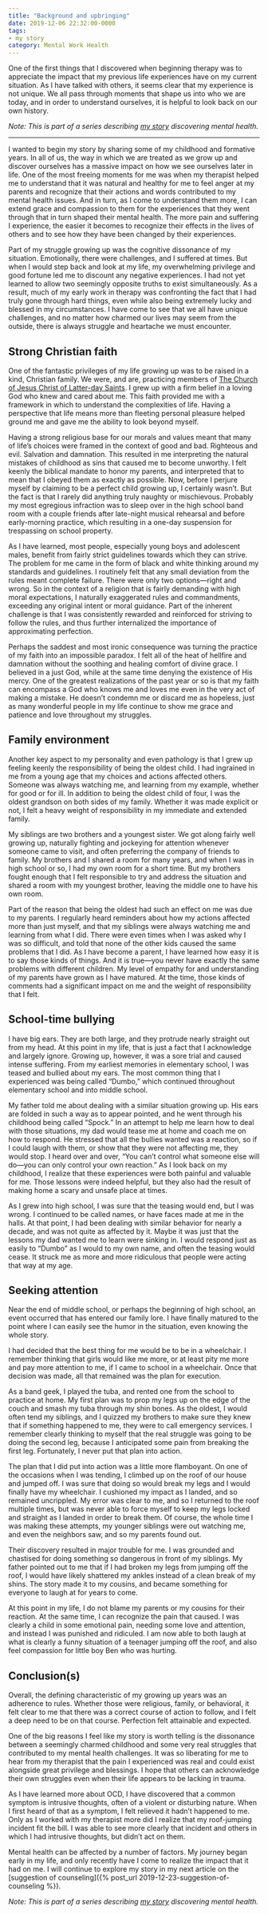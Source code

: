 ```yaml
---
title: "Background and upbringing"
date: 2019-12-06 22:32:00-0000
tags:
- my story
category: Mental Work Health
---
```


One of the first things that I discovered when beginning therapy was to appreciate the impact that my previous life experiences have on my current situation. As I have talked with others, it seems clear that my experience is not unique. We all pass through moments that shape us into who we are today, and in order to understand ourselves, it is helpful to look back on our own history.

_Note: This is part of a series describing [my story](https://mentalworkhealth.org/2019/11/09/my-story.html) discovering mental health._

***

I wanted to begin my story by sharing some of my childhood and formative years. In all of us, the way in which we are treated as we grow up and discover ourselves has a massive impact on how we see ourselves later in life. One of the most freeing moments for me was when my therapist helped me to understand that it was natural and healthy for me to feel anger at my parents and recognize that their actions and words contributed to my mental health issues. And in turn, as I come to understand them more, I can extend grace and compassion to them for the experiences that they went through that in turn shaped their mental health. The more pain and suffering I experience, the easier it becomes to recognize their effects in the lives of others and to see how they have been changed by their experiences.

Part of my struggle growing up was the cognitive dissonance of my situation. Emotionally, there were challenges, and I suffered at times. But when I would step back and look at my life, my overwhelming privilege and good fortune led me to discount any negative experiences. I had not yet learned to allow two seemingly opposite truths to exist simultaneously. As a result, much of my early work in therapy was confronting the fact that I had truly gone through hard things, even while also being extremely lucky and blessed in my circumstances. I have come to see that we all have unique challenges, and no matter how charmed our lives may seem from the outside, there is always struggle and heartache we must encounter.

## Strong Christian faith
One of the fantastic privileges of my life growing up was to be raised in a kind, Christian family. We were, and are, practicing members of [The Church of Jesus Christ of Latter-day Saints](https://www.churchofjesuschrist.org/?lang=eng). I grew up with a firm belief in a loving God who knew and cared about me. This faith provided me with a framework in which to understand the complexities of life. Having a perspective that life means more than fleeting personal pleasure helped ground me and gave me the ability to look beyond myself.

Having a strong religious base for our morals and values meant that many of life’s choices were framed in the context of good and bad. Righteous and evil. Salvation and damnation. This resulted in me interpreting the natural mistakes of childhood as sins that caused me to become unworthy. I felt keenly the biblical mandate to honor my parents, and interpreted that to mean that I obeyed them as exactly as possible. Now, before I perjure myself by claiming to be a perfect child growing up, I certainly wasn’t. But the fact is that I rarely did anything truly naughty or mischievous. Probably my most egregious infraction was to sleep over in the high school band room with a couple friends after late-night musical rehearsal and before early-morning practice, which resulting in a one-day suspension for trespassing on school property.

As I have learned, most people, especially young boys and adolescent males, benefit from fairly strict guidelines towards which they can strive. The problem for me came in the form of black and white thinking around my standards and guidelines. I routinely felt that any small deviation from the rules meant complete failure. There were only two options—right and wrong. So in the context of a religion that is fairly demanding with high moral expectations, I naturally exaggerated rules and commandments, exceeding any original intent or moral guidance. Part of the inherent challenge is that I was consistently rewarded and reinforced for striving to follow the rules, and thus further internalized the importance of approximating perfection.

Perhaps the saddest and most ironic consequence was turning the practice of my faith into an impossible paradox. I felt all of the heat of hellfire and damnation without the soothing and healing comfort of divine grace. I believed in a just God, while at the same time denying the existence of His mercy. One of the greatest realizations of the past year or so is that my faith can encompass a God who knows me and loves me even in the very act of making a mistake. He doesn’t condemn me or discard me as hopeless, just as many wonderful people in my life continue to show me grace and patience and love throughout my struggles.

## Family environment
Another key aspect to my personality and even pathology is that I grew up feeling keenly the responsibility of being the oldest child. I had ingrained in me from a young age that my choices and actions affected others. Someone was always watching me, and learning from my example, whether for good or for ill. In addition to being the oldest child of four, I was the oldest grandson on both sides of my family. Whether it was made explicit or not, I felt a heavy weight of responsibility in my immediate and extended family.

My siblings are two brothers and a youngest sister. We got along fairly well growing up, naturally fighting and jockeying for attention whenever someone came to visit, and often preferring the company of friends to family. My brothers and I shared a room for many years, and when I was in high school or so, I had my own room for a short time. But my brothers fought enough that I felt responsible to try and address the situation and shared a room with my youngest brother, leaving the middle one to have his own room.

Part of the reason that being the oldest had such an effect on me was due to my parents. I regularly heard reminders about how my actions affected more than just myself, and that my siblings were always watching me and learning from what I did. There were even times when I was asked why I was so difficult, and told that none of the other kids caused the same problems that I did. As I have become a parent, I have learned how easy it is to say those kinds of things. And it is true—you never have exactly the same problems with different children. My level of empathy for and understanding of my parents have grown as I have matured. At the time, those kinds of comments had a significant impact on me and the weight of responsibility that I felt.

## School-time bullying
I have big ears. They are both large, and they protrude nearly straight out from my head. At this point in my life, that is just a fact that I acknowledge and largely ignore. Growing up, however, it was a sore trial and caused intense suffering. From my earliest memories in elementary school, I was teased and bullied about my ears. The most common thing that I experienced was being called “Dumbo,” which continued throughout elementary school and into middle school.

My father told me about dealing with a similar situation growing up. His ears are folded in such a way as to appear pointed, and he went through his childhood being called “Spock.” In an attempt to help me learn how to deal with those situations, my dad would tease me at home and coach me on how to respond. He stressed that all the bullies wanted was a reaction, so if I could laugh with them, or show that they were not affecting me, they would stop. I heard over and over, “You can’t control what someone else will do—you can only control your own reaction.” As I look back on my childhood, I realize that these experiences were both painful and valuable for me. Those lessons were indeed helpful, but they also had the result of making home a scary and unsafe place at times.

As I grew into high school, I was sure that the teasing would end, but I was wrong. I continued to be called names, or have faces made at me in the halls. At that point, I had been dealing with similar behavior for nearly a decade, and was not quite as affected by it. Maybe it was just that the lessons my dad wanted me to learn were sinking in. I would respond just as easily to “Dumbo” as I would to my own name, and often the teasing would cease. It struck me as more and more ridiculous that people were acting that way at my age.

## Seeking attention
Near the end of middle school, or perhaps the beginning of high school, an event occurred that has entered our family lore. I have finally matured to the point where I can easily see the humor in the situation, even knowing the whole story.

I had decided that the best thing for me would be to be in a wheelchair. I remember thinking that girls would like me more, or at least pity me more and pay more attention to me, if I came to school in a wheelchair. Once that decision was made, all that remained was the plan for execution.

As a band geek, I played the tuba, and rented one from the school to practice at home. My first plan was to prop my legs up on the edge of the couch and smash my tuba through my shin bones. As the oldest, I would often tend my siblings, and I quizzed my brothers to make sure they knew that if something happened to me, they were to call emergency services. I remember clearly thinking to myself that the real struggle was going to be doing the second leg, because I anticipated some pain from breaking the first leg. Fortunately, I never put that plan into action.

The plan that I did put into action was a little more flamboyant. On one of the occasions when I was tending, I climbed up on the roof of our house and jumped off. I was sure that doing so would break my legs and I would finally have my wheelchair. I cushioned my impact as I landed, and so remained uncrippled.  My error was clear to me, and so I returned to the roof multiple times, but was never able to force myself to keep my legs locked and straight as I landed in order to break them. Of course, the whole time I was making these attempts, my younger siblings were out watching me, and even the neighbors saw, and so my parents found out.

Their discovery resulted in major trouble for me. I was grounded and chastised for doing something so dangerous in front of my siblings. My father pointed out to me that if I had broken my legs from jumping off the roof, I would have likely shattered my ankles instead of a clean break of my shins. The story made it to my cousins, and became something for everyone to laugh at for years to come.

At this point in my life, I do not blame my parents or my cousins for their reaction. At the same time, I can recognize the pain that caused. I was clearly a child in some emotional pain, needing some love and attention, and instead I was punished and ridiculed. I am now able to both laugh at what is clearly a funny situation of a teenager jumping off the roof, and also feel compassion for little boy Ben who was hurting.

## Conclusion(s)
Overall, the defining characteristic of my growing up years was an adherence to rules. Whether those were religious, family, or behavioral, it felt clear to me that there was a correct course of action to follow, and I felt a deep need to be on that course. Perfection felt attainable and expected.

One of the big reasons I feel like my story is worth telling is the dissonance between a seemingly charmed childhood and some very real struggles that contributed to my mental health challenges. It was so liberating for me to hear from my therapist that the pain I experienced was real and could exist alongside great privilege and blessings. I hope that others can acknowledge their own struggles even when their life appears to be lacking in trauma.

As I have learned more about OCD, I have discovered that a common symptom is intrusive thoughts, often of a violent or disturbing nature. When I first heard of that as a symptom, I felt relieved it hadn’t happened to me. Only as I worked with my therapist more did I realize that my roof-jumping incident fit the bill. I was able to see more clearly that incident and others in which I had intrusive thoughts, but didn’t act on them.

Mental health can be affected by a number of factors. My journey began early in my life, and only recently have I come to realize the impact that it had on me. I will continue to explore my story in my next article on the [suggestion of counseling]({% post_url 2019-12-23-suggestion-of-counseling %}).

_Note: This is part of a series describing [my story](https://mentalworkhealth.org/2019/11/09/my-story.html) discovering mental health._
